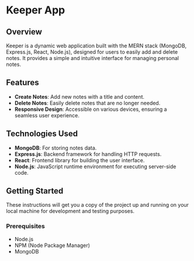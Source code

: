 # Keeper App

## Overview
Keeper is a dynamic web application built with the MERN stack (MongoDB, Express.js, React, Node.js), designed for users to easily add and delete notes. It provides a simple and intuitive interface for managing personal notes.

## Features
- **Create Notes**: Add new notes with a title and content.
- **Delete Notes**: Easily delete notes that are no longer needed.
- **Responsive Design**: Accessible on various devices, ensuring a seamless user experience.

## Technologies Used
- **MongoDB**: For storing notes data.
- **Express.js**: Backend framework for handling HTTP requests.
- **React**: Frontend library for building the user interface.
- **Node.js**: JavaScript runtime environment for executing server-side code.

## Getting Started
These instructions will get you a copy of the project up and running on your local machine for development and testing purposes.

### Prerequisites
- Node.js
- NPM (Node Package Manager)
- MongoDB


